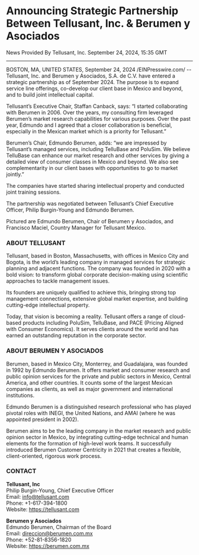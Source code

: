 # Announcing Strategic Partnership Between Tellusant, Inc. & Berumen y Asociados  

News Provided By Tellusant, Inc. September 24, 2024, 15:35 GMT  

---
BOSTON, MA, UNITED STATES, September 24, 2024 /EINPresswire.com/ -- Tellusant, Inc. and Berumen y Asociados, S.A. de C.V. have entered a strategic partnership as of September 2024. The purpose is to expand service line offerings, co-develop our client base in Mexico and beyond, and to build joint intellectual capital.  

Tellusant’s Executive Chair, Staffan Canback, says: “I started collaborating with Berumen in 2006. Over the years, my consulting firm leveraged Berumen’s market research capabilities for various purposes. Over the past year, Edmundo and I agreed that a closer collaboration is beneficial, especially in the Mexican market which is a priority for Tellusant.”  

Berumen’s Chair, Edmundo Berumen, adds: “we are impressed by Tellusant’s managed services, including TelluBase and PoluSim. We believe TelluBase can enhance our market research and other services by giving a detailed view of consumer classes in Mexico and beyond. We also see complementarity in our client bases with opportunities to go to market jointly.”  

The companies have started sharing intellectual property and conducted joint training sessions.  

The partnership was negotiated between Tellusant’s Chief Executive Officer, Philip Burgin-Young and Edmundo Berumen.  

Pictured are Edmundo Berumen, Chair of Berumen y Asociados, and Francisco Maciel, Country Manager for Tellusant Mexico.  

### ABOUT TELLUSANT  

Tellusant, based in Boston, Massachusetts, with offices in Mexico City and Bogota, is the world’s leading company in managed services for strategic planning and adjacent functions. The company was founded in 2020 with a bold vision: to transform global corporate decision-making using scientific approaches to tackle management issues.  

Its founders are uniquely qualified to achieve this, bringing strong top management connections, extensive global market expertise, and building cutting-edge intellectual property.  

Today, that vision is becoming a reality. Tellusant offers a range of cloud-based products including PoluSim, TelluBase, and PACE (Pricing Aligned with Consumer Economics). It serves clients around the world and has earned an outstanding reputation in the corporate sector.  

### ABOUT BERUMEN Y ASOCIADOS

Berumen, based in Mexico City, Monterrey, and Guadalajara, was founded in 1992 by Edmundo Berumen. It offers market and consumer research and public opinion services for the private and public sectors in Mexico, Central America, and other countries. It counts some of the largest Mexican companies as clients, as well as major government and international institutions.  

Edmundo Berumen is a distinguished research professional who has played pivotal roles with INEGI, the United Nations, and AMAI (where he was appointed president in 2002).  

Berumen aims to be the leading company in the market research and public opinion sector in Mexico, by integrating cutting-edge technical and human elements for the formation of high-level work teams. It successfully introduced Berumen Customer Centricity in 2021 that creates a flexible, client-oriented, rigorous work process.  

### CONTACT  

**Tellusant, Inc**  
Philip Burgin-Young, Chief Executive Officer  
Email: info@tellusant.com  
Phone: +1-617-394-1800  
Website: https://tellusant.com  

**Berumen y Asociados**  
Edmundo Berumen, Chairman of the Board  
Email: direccion@berumen.com.mx  
Phone: +52-81-8356-1820  
Website: https://berumen.com.mx  

